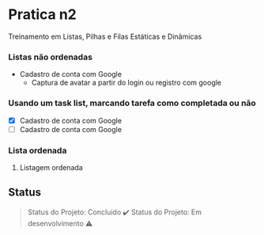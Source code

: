 # Pratica n2
<p align="justify">Treinamento em Listas, Pilhas e Filas Estáticas e Dinâmicas</p>

### Listas não ordenadas
- Cadastro de conta com Google
	- Captura de avatar a partir do login ou registro com google

### Usando um task list, marcando tarefa como completada ou não

- [X] Cadastro de conta com Google
- [ ] Cadastro de conta com Google

### Lista ordenada

1. Listagem ordenada

## Status
> Status do Projeto: Concluido :heavy_check_mark:
> Status do Projeto: Em desenvolvimento :warning: